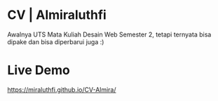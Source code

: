 # CV | Almiraluthfi
Awalnya UTS Mata Kuliah Desain Web Semester 2, tetapi ternyata bisa dipake dan bisa diperbarui juga :)

# Live Demo
https://miraluthfi.github.io/CV-Almira/
